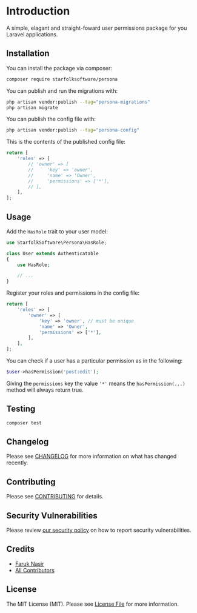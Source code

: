 # Introduction

A simple, elagant and straight-foward user permissions package for you Laravel applications.

## Installation

You can install the package via composer:

```bash
composer require starfolksoftware/persona
```

You can publish and run the migrations with:

```bash
php artisan vendor:publish --tag="persona-migrations"
php artisan migrate
```

You can publish the config file with:

```bash
php artisan vendor:publish --tag="persona-config"
```

This is the contents of the published config file:

```php
return [
    'roles' => [
        // 'owner' => [
        //     'key' => 'owner',
        //     'name' => 'Owner',
        //     'permissions' => ['*'],
        // ],
    ],
];
```

## Usage

Add the `HasRole` trait to your user model:

```php
use StarfolkSoftware\Persona\HasRole;

class User extends Authenticatable
{
    use HasRole;

    // ...
}
```

Register your roles and permissions in the config file:

```php
return [
    'roles' => [
        'owner' => [
            'key' => 'owner', // must be unique
            'name' => 'Owner',
            'permissions' => ['*'],
        ],
    ],
];
```

You can check if a user has a particular permission as in the following:

```php
$user->hasPermission('post:edit');
```

Giving the `permissions` key the value `'*'` means the `hasPermission(...)` method will always return true.

## Testing

```bash
composer test
```

## Changelog

Please see [CHANGELOG](CHANGELOG.md) for more information on what has changed recently.

## Contributing

Please see [CONTRIBUTING](https://github.com/spatie/.github/blob/main/CONTRIBUTING.md) for details.

## Security Vulnerabilities

Please review [our security policy](../../security/policy) on how to report security vulnerabilities.

## Credits

- [Faruk Nasir](https://github.com/frknasir)
- [All Contributors](../../contributors)

## License

The MIT License (MIT). Please see [License File](LICENSE.md) for more information.
